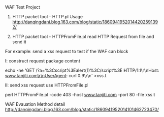 WAF Test Project 

1. HTTP packet tool - HTTP.pl
Usage http://danqingdani.blog.163.com/blog/static/18609419520144202591392/

2. HTTP packet tool - HTTPFromFile.pl
read HTTP Request from file and send it

For example: send a xss request to test if the WAF can block

I: construct request package content

echo -ne 'GET /?a=%3Cscript%3Ealert(1)%3C/script%3E HTTP/1.1\r\nHost: www.tanjiti.com\r\nUserAgent: curl 0.9\r\n' >xss.t

II: send xss request use HTTPFromFile.pl

perl HTTPFromFile.pl -code 403 -host www.tanjiti.com -port 80 -file xss.t

WAF Evauation Method detail http://danqingdani.blog.163.com/blog/static/1860941952014101462723470/ 
